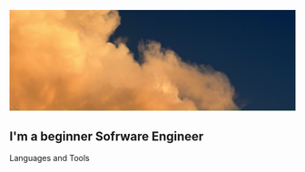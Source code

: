 ![Header](https://github.com/my8may/my8may/blob/main/assets/IMG_5100.jpeg)

## I'm a beginner Sofrware Engineer

Languages and Tools
